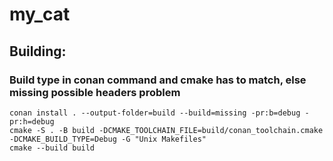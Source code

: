 # my_cat

## Building:
### Build type in conan command and cmake has to match, else missing possible headers problem

```
conan install . --output-folder=build --build=missing -pr:b=debug -pr:h=debug
cmake -S . -B build -DCMAKE_TOOLCHAIN_FILE=build/conan_toolchain.cmake -DCMAKE_BUILD_TYPE=Debug -G "Unix Makefiles"
cmake --build build
```
